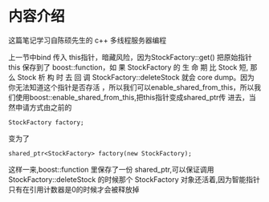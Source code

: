 # 内容介绍

这篇笔记学习自陈硕先生的 c++ 多线程服务器编程


上一节中bind 传入 this指针，暗藏风险，因为StockFactory::get() 把原始指针 this 保存到了 boost::function，如 果 StockFactory 的
 生 命 期 比 Stock 短, 那 么 Stock 析 构 时 去 回 调 StockFactory::deleteStock 就会 core dump。因为你无法知道这个指针是否存活
 ，所以我们可以enable_shared_from_this，所以我们使用boost::enable_shared_from_this<StockFactory>,把this指针变成shared_ptr传
 进去，当然申请方式由之前的

```
StockFactory factory;
```

变为了

```
shared_ptr<StockFactory> factory(new StockFactory);
```

这样一来,boost::function 里保存了一份 shared_ptr<StockFactory>,可以保证调用 StockFactory::deleteStock 的时候那个 StockFactory
 对象还活着,因为智能指针只有在引用计数器是0的时候才会被释放掉